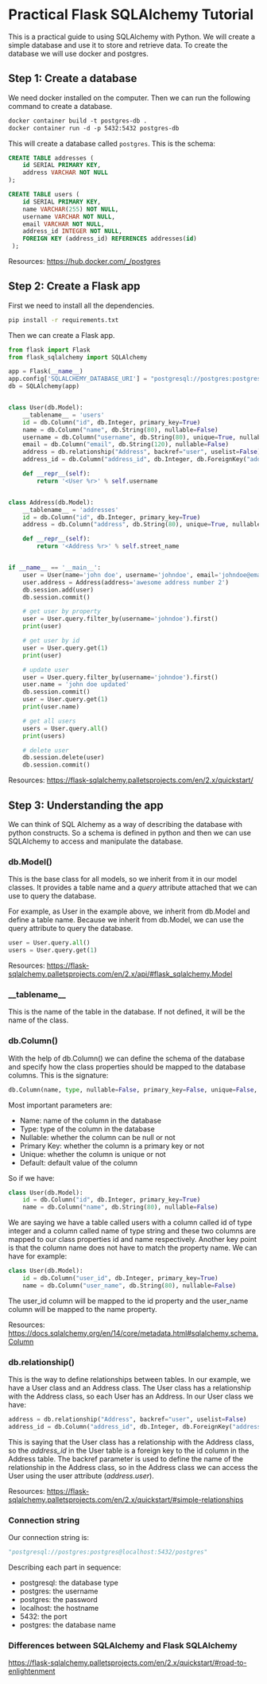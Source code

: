 # Practical Flask SQLAlchemy Tutorial

This is a practical guide to using SQLAlchemy with Python. 
We will create a simple database and use it to store and retrieve data.
To create the database we will use docker and postgres.

## Step 1: Create a database

We need docker installed on the computer. Then we can run the following command to create a database.

```dockerfile
docker container build -t postgres-db .
docker container run -d -p 5432:5432 postgres-db
```

This will create a database called `postgres`. This is the schema:

```sql
CREATE TABLE addresses (
    id SERIAL PRIMARY KEY,
    address VARCHAR NOT NULL
);

CREATE TABLE users (
    id SERIAL PRIMARY KEY,
    name VARCHAR(255) NOT NULL,
    username VARCHAR NOT NULL,
    email VARCHAR NOT NULL,
    address_id INTEGER NOT NULL,
    FOREIGN KEY (address_id) REFERENCES addresses(id)
 );
```

Resources: https://hub.docker.com/_/postgres
## Step 2: Create a Flask app

First we need to install all the dependencies.

```bash
pip install -r requirements.txt
```

Then we can create a Flask app.

```python
from flask import Flask
from flask_sqlalchemy import SQLAlchemy

app = Flask(__name__)
app.config['SQLALCHEMY_DATABASE_URI'] = "postgresql://postgres:postgres@localhost:5432/postgres"
db = SQLAlchemy(app)


class User(db.Model):
    __tablename__ = 'users'
    id = db.Column("id", db.Integer, primary_key=True)
    name = db.Column("name", db.String(80), nullable=False)
    username = db.Column("username", db.String(80), unique=True, nullable=False)
    email = db.Column("email", db.String(120), nullable=False)
    address = db.relationship("Address", backref="user", uselist=False)
    address_id = db.Column("address_id", db.Integer, db.ForeignKey("addresses.id"))

    def __repr__(self):
        return '<User %r>' % self.username


class Address(db.Model):
    __tablename__ = 'addresses'
    id = db.Column("id", db.Integer, primary_key=True)
    address = db.Column("address", db.String(80), unique=True, nullable=False)

    def __repr__(self):
        return '<Address %r>' % self.street_name


if __name__ == '__main__':
    user = User(name='john doe', username='johndoe', email='johndoe@email.com')
    user.address = Address(address='awesome address number 2')
    db.session.add(user)
    db.session.commit()

    # get user by property
    user = User.query.filter_by(username='johndoe').first()
    print(user)

    # get user by id
    user = User.query.get(1)
    print(user)

    # update user
    user = User.query.filter_by(username='johndoe').first()
    user.name = 'john doe updated'
    db.session.commit()
    user = User.query.get(1)
    print(user.name)

    # get all users
    users = User.query.all()
    print(users)

    # delete user
    db.session.delete(user)
    db.session.commit()
```

Resources: https://flask-sqlalchemy.palletsprojects.com/en/2.x/quickstart/

## Step 3: Understanding the app

We can think of SQL Alchemy as a way of describing the database with python constructs.
So a schema is defined in python and then we can use SQLAlchemy to access and manipulate the database.

### db.Model()
This is the base class for all models, so we inherit from it in our model classes. It provides a table name 
and a _query_ attribute attached that we can use to query the database.

For example, as User in the example above, we inherit from db.Model and define a table name.
Because we inherit from db.Model, we can use the query attribute to query the database.

```python
user = User.query.all()
users = User.query.get(1)
```

Resources: https://flask-sqlalchemy.palletsprojects.com/en/2.x/api/#flask_sqlalchemy.Model

### \_\_tablename\_\_
This is the name of the table in the database. If not defined, it will be the name of the class.

### db.Column()
With the help of db.Column() we can define the schema of the database and specify how 
the class properties should be mapped to the database columns. This is the signature:

```python
db.Column(name, type, nullable=False, primary_key=False, unique=False, default=None, server_default=None, onupdate=None, autoincrement=False, comment=None)
```
Most important parameters are:
- Name: name of the column in the database
- Type: type of the column in the database
- Nullable: whether the column can be null or not
- Primary Key: whether the column is a primary key or not
- Unique: whether the column is unique or not
- Default: default value of the column

So if we have:

```python
class User(db.Model):
    id = db.Column("id", db.Integer, primary_key=True)
    name = db.Column("name", db.String(80), nullable=False)
```
We are saying we have a table called users with a column called id of type integer and a column called name of type string and
these two columns are mapped to our class properties id and name respectively. Another key
point is that the column name does not have to match the property name. We can have for example:

```python
class User(db.Model):
    id = db.Column("user_id", db.Integer, primary_key=True)
    name = db.Column("user_name", db.String(80), nullable=False)
```

The user_id column will be mapped to the id property and the user_name column will be mapped to the name property.

Resources: https://docs.sqlalchemy.org/en/14/core/metadata.html#sqlalchemy.schema.Column

### db.relationship()
This is the way to define relationships between tables.
In our example, we have a User class and an Address class.
The User class has a relationship with the Address class, so 
each User has an Address. In our User class we have:

```python
address = db.relationship("Address", backref="user", uselist=False)
address_id = db.Column("address_id", db.Integer, db.ForeignKey("addresses.id"))
```

This is saying that the User class has a relationship with the Address class, 
so the _address_id_ in the User table is a foreign key to the id column in the Address table.
The backref parameter is used to define the name of the relationship in the Address class, 
so in the Address class we can access the User using the user attribute (_address.user_).


Resources: https://flask-sqlalchemy.palletsprojects.com/en/2.x/quickstart/#simple-relationships
### Connection string

Our connection string is:
```python
"postgresql://postgres:postgres@localhost:5432/postgres"
```
Describing each part in sequence:
- postgresql: the database type
- postgres: the username
- postgres: the password
- localhost: the hostname
- 5432: the port
- postgres: the database name

### Differences between SQLAlchemy and Flask SQLAlchemy
https://flask-sqlalchemy.palletsprojects.com/en/2.x/quickstart/#road-to-enlightenment
